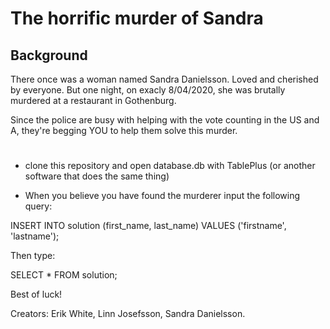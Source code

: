 # **The horrific murder of Sandra**

## Background

There once was a woman named Sandra Danielsson. Loved and cherished
by everyone. But one night, on exacly 8/04/2020, she was brutally murdered at a
restaurant in Gothenburg.

Since the police are busy with helping with the vote counting
in the US and A, they're begging YOU to help them solve this murder.

#

- clone this repository and open database.db with TablePlus (or another
  software that does the same thing)

- When you believe you have found the murderer input the following query:

INSERT INTO solution (first_name, last_name) VALUES ('firstname', 'lastname');

Then type:

SELECT \* FROM solution;

Best of luck!

Creators: Erik White, Linn Josefsson, Sandra Danielsson.
